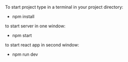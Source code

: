 To start project type in a terminal in your project directory:

- npm install

to start server in one window:

- npm start

to start react app in second window:

- npm run dev
